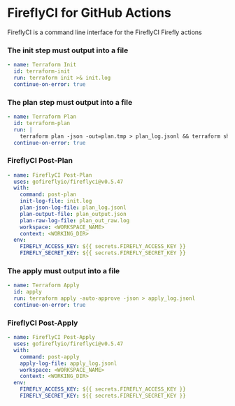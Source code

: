 # FireflyCI for GitHub Actions

FireflyCI is a command line interface for the FireflyCI Firefly actions

### The init step must output into a file
```yaml
- name: Terraform Init
  id: terraform-init
  run: terraform init >& init.log
  continue-on-error: true
```

### The plan step must output into a file
```yaml
- name: Terraform Plan
  id: terraform-plan
  run: |
    terraform plan -json -out=plan.tmp > plan_log.jsonl && terraform show -json plan.tmp > plan_output.json && terraform show plan.tmp > plan_out_raw.log
  continue-on-error: true
```

### FireflyCI Post-Plan
```yaml
- name: FireflyCI Post-Plan
  uses: gofireflyio/fireflyci@v0.5.47
  with:
    command: post-plan
    init-log-file: init.log
    plan-json-log-file: plan_log.jsonl
    plan-output-file: plan_output.json
    plan-raw-log-file: plan_out_raw.log
    workspace: <WORKSPACE_NAME>
    context: <WORKING_DIR>
  env:
    FIREFLY_ACCESS_KEY: ${{ secrets.FIREFLY_ACCESS_KEY }}
    FIREFLY_SECRET_KEY: ${{ secrets.FIREFLY_SECRET_KEY }}
```

### The apply must output into a file
```yaml
- name: Terraform Apply
  id: apply
  run: terraform apply -auto-approve -json > apply_log.jsonl
  continue-on-error: true
```

### FireflyCI Post-Apply
```yaml
- name: FireflyCI Post-Apply
  uses: gofireflyio/fireflyci@v0.5.47
  with:
    command: post-apply
    apply-log-file: apply_log.jsonl
    workspace: <WORKSPACE_NAME>
    context: <WORKING_DIR>
  env:
    FIREFLY_ACCESS_KEY: ${{ secrets.FIREFLY_ACCESS_KEY }}
    FIREFLY_SECRET_KEY: ${{ secrets.FIREFLY_SECRET_KEY }}
```


